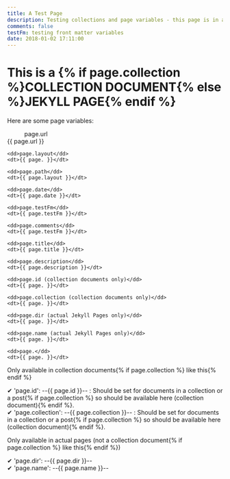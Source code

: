 ```yaml
---
title: A Test Page
description: Testing collections and page variables - this page is in a collection and is a markdown file
comments: false
testFm: testing front matter variables
date: 2018-01-02 17:11:00
---
```


<h1>This is a {% if page.collection %}COLLECTION DOCUMENT{% else %}JEKYLL PAGE{% endif %}</h1>

<p>Here are some page variables:</p>
<dl>
    <dd>page.url</dd>
    <dt>{{ page.url }}</dt>

    <dd>page.layout</dd>
    <dt>{{ page. }}</dt>

    <dd>page.path</dd>
    <dt>{{ page.layout }}</dt>

    <dd>page.date</dd>
    <dt>{{ page.date }}</dt>

    <dd>page.testFm</dd>
    <dt>{{ page.testFm }}</dt>

    <dd>page.comments</dd>
    <dt>{{ page.testFm }}</dt>

    <dd>page.title</dd>
    <dt>{{ page.title }}</dt>

    <dd>page.description</dd>
    <dt>{{ page.description }}</dt>

    <dd>page.id (collection documents only)</dd>
    <dt>{{ page. }}</dt>

    <dd>page.collection (collection documents only)</dd>
    <dt>{{ page. }}</dt>

    <dd>page.dir (actual Jekyll Pages only)</dd>
    <dt>{{ page. }}</dt>

    <dd>page.name (actual Jekyll Pages only)</dd>
    <dt>{{ page. }}</dt>

    <dd>page.</dd>
    <dt>{{ page. }}</dt>

</dl>

  <p>Only available in collection documents{% if page.collection %} like this{% endif %}</p>
  <p>
    &#10004; 'page.id': --{{ page.id }}-- : Should be set for documents in a collection or a post{% if page.collection %} so should be available here (collection document){% endif %}.<br>
    &#10004; 'page.collection': --{{ page.collection }}-- : Should be set for documents in a collection or a post{% if page.collection %} so should be available here (collection document){% endif %}.<br>
  </p>

  <p>Only available in actual pages (not a collection document{% if page.collection %} like this{% endif %})</p>
  <p>
    &#10004; 'page.dir': --{{ page.dir }}--<br>
    &#10004; 'page.name': --{{ page.name }}--<br>
  </p>
</div>


<script>
    (function() {
        // Dump the page object to a JS variable - note we have to strip or escape the html
        var jk_page = {{ page | jsonify | strip_html }};
        console.log('--PAGE (jsonify)--', jk_page)
    })();
</script>

